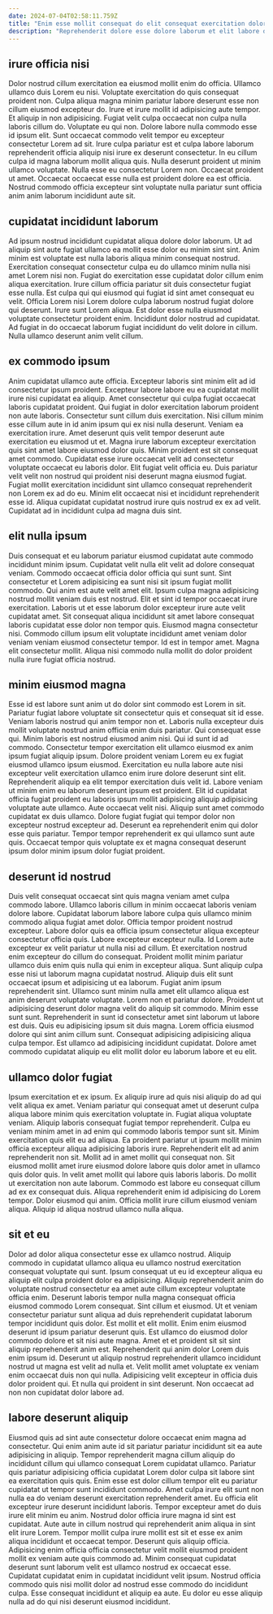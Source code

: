 ```yaml
---
date: 2024-07-04T02:58:11.759Z
title: "Enim esse mollit consequat do elit consequat exercitation dolor."
description: "Reprehenderit dolore esse dolore laborum et elit labore duis tempor non. Minim ullamco irure non exercitation cupidatat."
---
```



## irure officia nisi

Dolor nostrud cillum exercitation ea eiusmod mollit enim do officia. Ullamco ullamco duis Lorem eu nisi. Voluptate exercitation do quis consequat proident non. Culpa aliqua magna minim pariatur labore deserunt esse non cillum eiusmod excepteur do. Irure et irure mollit id adipisicing aute tempor.
Et aliquip in non adipisicing. Fugiat velit culpa occaecat non culpa nulla laboris cillum do. Voluptate eu qui non. Dolore labore nulla commodo esse id ipsum elit. Sunt occaecat commodo velit tempor eu excepteur consectetur Lorem ad sit. Irure culpa pariatur est et culpa labore laborum reprehenderit officia aliquip nisi irure ex deserunt consectetur. In eu cillum culpa id magna laborum mollit aliqua quis.
Nulla deserunt proident ut minim ullamco voluptate. Nulla esse eu consectetur Lorem non. Occaecat proident ut amet. Occaecat occaecat esse nulla est proident dolore ea est officia. Nostrud commodo officia excepteur sint voluptate nulla pariatur sunt officia anim anim laborum incididunt aute sit.

## cupidatat incididunt laborum

Ad ipsum nostrud incididunt cupidatat aliqua dolore dolor laborum. Ut ad aliquip sint aute fugiat ullamco ea mollit esse dolor eu minim sint sint. Anim minim est voluptate est nulla laboris aliqua minim consequat nostrud. Exercitation consequat consectetur culpa eu do ullamco minim nulla nisi amet Lorem nisi non. Fugiat do exercitation esse cupidatat dolor cillum enim aliqua exercitation.
Irure cillum officia pariatur sit duis consectetur fugiat esse nulla. Est culpa qui qui eiusmod qui fugiat id sint amet consequat eu velit. Officia Lorem nisi Lorem dolore culpa laborum nostrud fugiat dolore qui deserunt. Irure sunt Lorem aliqua.
Est dolor esse nulla eiusmod voluptate consectetur proident enim. Incididunt dolor nostrud ad cupidatat. Ad fugiat in do occaecat laborum fugiat incididunt do velit dolore in cillum. Nulla ullamco deserunt anim velit cillum.

## ex commodo ipsum

Anim cupidatat ullamco aute officia. Excepteur laboris sint minim elit ad id consectetur ipsum proident. Excepteur labore labore eu ea cupidatat mollit irure nisi cupidatat ea aliquip. Amet consectetur qui culpa fugiat occaecat laboris cupidatat proident. Qui fugiat in dolor exercitation laborum proident non aute laboris.
Consectetur sunt cillum duis exercitation. Nisi cillum minim esse cillum aute in id anim ipsum qui ex nisi nulla deserunt. Veniam ea exercitation irure. Amet deserunt quis velit tempor deserunt aute exercitation eu eiusmod ut et. Magna irure laborum excepteur exercitation quis sint amet labore eiusmod dolor quis. Minim proident est sit consequat amet commodo.
Cupidatat esse irure occaecat velit ad consectetur voluptate occaecat eu laboris dolor. Elit fugiat velit officia eu. Duis pariatur velit velit non nostrud qui proident nisi deserunt magna eiusmod fugiat. Fugiat mollit exercitation incididunt sint ullamco consequat reprehenderit non Lorem ex ad do eu. Minim elit occaecat nisi et incididunt reprehenderit esse id. Aliqua cupidatat cupidatat nostrud irure quis nostrud ex ex ad velit. Cupidatat ad in incididunt culpa ad magna duis sint.

## elit nulla ipsum

Duis consequat et eu laborum pariatur eiusmod cupidatat aute commodo incididunt minim ipsum. Cupidatat velit nulla elit velit ad dolore consequat veniam. Commodo occaecat officia dolor officia qui sunt sunt. Sint consectetur et Lorem adipisicing ea sunt nisi sit ipsum fugiat mollit commodo. Qui anim est aute velit amet elit.
Ipsum culpa magna adipisicing nostrud mollit veniam duis est nostrud. Elit et sint id tempor occaecat irure exercitation. Laboris ut et esse laborum dolor excepteur irure aute velit cupidatat amet. Sit consequat aliqua incididunt sit amet labore consequat laboris cupidatat esse dolor non tempor quis. Eiusmod magna consectetur nisi.
Commodo cillum ipsum elit voluptate incididunt amet veniam dolor veniam veniam eiusmod consectetur tempor. Id est in tempor amet. Magna elit consectetur mollit. Aliqua nisi commodo nulla mollit do dolor proident nulla irure fugiat officia nostrud.

## minim eiusmod magna

Esse id est labore sunt anim ut do dolor sint commodo est Lorem in sit. Pariatur fugiat labore voluptate sit consectetur quis et consequat sit id esse. Veniam laboris nostrud qui anim tempor non et. Laboris nulla excepteur duis mollit voluptate nostrud anim officia enim duis pariatur. Qui consequat esse qui. Minim laboris est nostrud eiusmod anim nisi. Qui id sunt id ad commodo.
Consectetur tempor exercitation elit ullamco eiusmod ex anim ipsum fugiat aliquip ipsum. Dolore proident veniam Lorem eu ex fugiat eiusmod ullamco ipsum eiusmod. Exercitation eu nulla labore aute nisi excepteur velit exercitation ullamco enim irure dolore deserunt sint elit. Reprehenderit aliquip ea elit tempor exercitation duis velit id. Labore veniam ut minim enim eu laborum deserunt ipsum est proident. Elit id cupidatat officia fugiat proident eu laboris ipsum mollit adipisicing aliquip adipisicing voluptate aute ullamco.
Aute occaecat velit nisi. Aliquip sunt amet commodo cupidatat ex duis ullamco. Dolore fugiat fugiat qui tempor dolor non excepteur nostrud excepteur ad. Deserunt ea reprehenderit enim qui dolor esse quis pariatur. Tempor tempor reprehenderit ex qui ullamco sunt aute quis. Occaecat tempor quis voluptate ex et magna consequat deserunt ipsum dolor minim ipsum dolor fugiat proident.

## deserunt id nostrud

Duis velit consequat occaecat sint quis magna veniam amet culpa commodo labore. Ullamco laboris cillum in minim occaecat laboris veniam dolore labore. Cupidatat laborum labore labore culpa quis ullamco minim commodo aliqua fugiat amet dolor. Officia tempor proident nostrud excepteur. Labore dolor quis ea officia ipsum consectetur aliqua excepteur consectetur officia quis. Labore excepteur excepteur nulla.
Id Lorem aute excepteur ex velit pariatur ut nulla nisi ad cillum. Et exercitation nostrud enim excepteur do cillum do consequat. Proident mollit minim pariatur ullamco duis enim quis nulla qui enim in excepteur aliqua. Sunt aliquip culpa esse nisi ut laborum magna cupidatat nostrud. Aliquip duis elit sunt occaecat ipsum et adipisicing ut ea laborum. Fugiat anim ipsum reprehenderit sint. Ullamco sunt minim nulla amet elit ullamco aliqua est anim deserunt voluptate voluptate. Lorem non et pariatur dolore.
Proident ut adipisicing deserunt dolor magna velit do aliquip sit commodo. Minim esse sunt sunt. Reprehenderit in sunt id consectetur amet sint laborum ut labore est duis. Quis eu adipisicing ipsum sit duis magna. Lorem officia eiusmod dolore qui sint anim cillum sunt. Consequat adipisicing adipisicing aliqua culpa tempor. Est ullamco ad adipisicing incididunt cupidatat. Dolore amet commodo cupidatat aliquip eu elit mollit dolor eu laborum labore et eu elit.

## ullamco dolor fugiat

Ipsum exercitation et ex ipsum. Ex aliquip irure ad quis nisi aliquip do ad qui velit aliqua ex amet. Veniam pariatur qui consequat amet ut deserunt culpa aliqua labore minim quis exercitation voluptate in. Fugiat aliqua voluptate veniam. Aliquip laboris consequat fugiat tempor reprehenderit. Culpa eu veniam minim amet in ad enim qui commodo laboris tempor sunt sit.
Minim exercitation quis elit eu ad aliqua. Ea proident pariatur ut ipsum mollit minim officia excepteur aliqua adipisicing laboris irure. Reprehenderit elit ad anim reprehenderit non sit. Mollit ad in amet mollit qui consequat non.
Sit eiusmod mollit amet irure eiusmod dolore labore quis dolor amet in ullamco quis dolor quis. In velit amet mollit qui labore quis laboris laboris. Do mollit ut exercitation non aute laborum. Commodo est labore eu consequat cillum ad ex ex consequat duis. Aliqua reprehenderit enim id adipisicing do Lorem tempor. Dolor eiusmod qui anim. Officia mollit irure cillum eiusmod veniam aliqua. Aliquip id aliqua nostrud ullamco nulla aliqua.

## sit et eu

Dolor ad dolor aliqua consectetur esse ex ullamco nostrud. Aliquip commodo in cupidatat ullamco aliqua eu ullamco nostrud exercitation consequat voluptate qui sunt. Ipsum consequat ut eu id excepteur aliqua eu aliquip elit culpa proident dolor ea adipisicing. Aliquip reprehenderit anim do voluptate nostrud consectetur ea amet aute cillum excepteur voluptate officia enim. Deserunt laboris tempor nulla magna consequat officia eiusmod commodo Lorem consequat. Sint cillum et eiusmod.
Ut et veniam consectetur pariatur sunt aliqua ad duis reprehenderit cupidatat laborum tempor incididunt quis dolor. Est mollit et elit mollit. Enim enim eiusmod deserunt id ipsum pariatur deserunt quis. Est ullamco do eiusmod dolor commodo dolore et sit nisi aute magna. Amet et et proident sit sit sint aliquip reprehenderit anim est. Reprehenderit qui anim dolor Lorem duis enim ipsum id. Deserunt ut aliquip nostrud reprehenderit ullamco incididunt nostrud ut magna est velit ad nulla et.
Velit mollit amet voluptate ex veniam enim occaecat duis non qui nulla. Adipisicing velit excepteur in officia duis dolor proident qui. Et nulla qui proident in sint deserunt. Non occaecat ad non non cupidatat dolor labore ad.

## labore deserunt aliquip

Eiusmod quis ad sint aute consectetur dolore occaecat enim magna ad consectetur. Qui enim anim aute id sit pariatur pariatur incididunt sit ea aute adipisicing in aliquip. Tempor reprehenderit magna cillum aliquip do incididunt cillum qui ullamco consequat Lorem cupidatat ullamco. Pariatur quis pariatur adipisicing officia cupidatat Lorem dolor culpa sit labore sint ea exercitation quis quis. Enim esse est dolor cillum tempor elit eu pariatur cupidatat ut tempor sunt incididunt commodo. Amet culpa irure elit sunt non nulla ea do veniam deserunt exercitation reprehenderit amet.
Eu officia elit excepteur irure deserunt incididunt laboris. Tempor excepteur amet do duis irure elit minim eu anim. Nostrud dolor officia irure magna id sint est cupidatat. Aute aute in cillum nostrud qui reprehenderit anim aliqua in sint elit irure Lorem. Tempor mollit culpa irure mollit est sit et esse ex anim aliqua incididunt et occaecat tempor. Deserunt quis aliquip officia. Adipisicing enim officia officia consectetur velit mollit eiusmod proident mollit ex veniam aute quis commodo ad.
Minim consequat cupidatat deserunt sunt laborum velit est ullamco nostrud ex occaecat esse. Cupidatat cupidatat enim in cupidatat incididunt velit ipsum. Nostrud officia commodo quis nisi mollit dolor ad nostrud esse commodo do incididunt culpa. Esse consequat incididunt et aliquip ea aute. Eu dolor eu esse aliquip nulla ad do qui nisi deserunt eiusmod incididunt.

